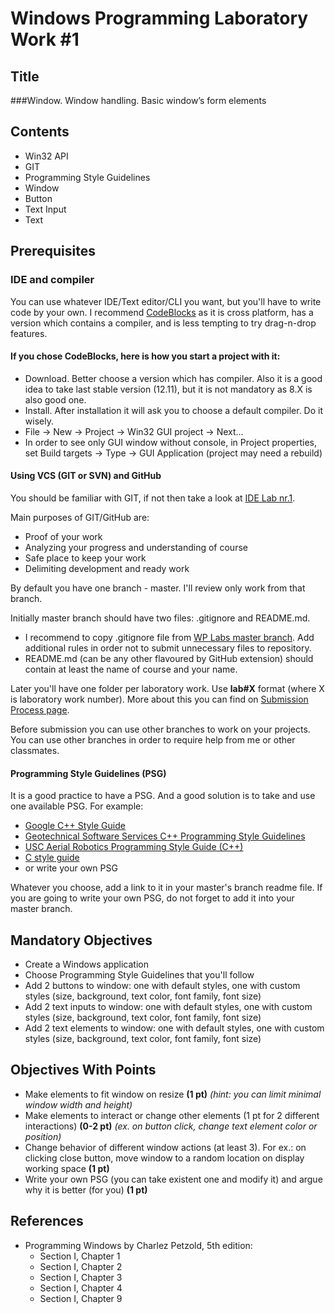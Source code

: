 # Windows Programming Laboratory Work #1

## Title
###Window. Window handling. Basic window’s form elements

## Contents
* Win32 API
* GIT
* Programming Style Guidelines
* Window
* Button
* Text Input
* Text

## Prerequisites

### IDE and compiler
You can use whatever IDE/Text editor/CLI you want, but you'll have to write code by your own.
I recommend [CodeBlocks](http://www.codeblocks.org/) as it is cross platform, has a version which contains a compiler, and is less tempting to try drag-n-drop features.

#### If you chose CodeBlocks, here is how you start a project with it:
* Download. Better choose a version which has compiler. Also it is a good idea to take last stable version (12.11), but it is not mandatory as 8.X is also good one.
* Install. After installation it will ask you to choose a default compiler. Do it wisely.
* File -> New -> Project -> Win32 GUI project -> Next...
* In order to see only GUI window without console, in Project properties, set Build targets -> Type -> GUI Application (project may need a rebuild)

#### Using VCS (GIT or SVN) and GitHub
You should be familiar with GIT, if not then take a look at [IDE Lab nr.1](https://github.com/TUM-FAF/IDE/blob/master/MIDPS_LAB_1.md).

Main purposes of GIT/GitHub are:
* Proof of your work
* Analyzing your progress and understanding of course
* Safe place to keep your work
* Delimiting development and ready work

By default you have one branch - master. I'll review only work from that branch.

Initially master branch should have two files: .gitignore and README.md.
* I recommend to copy .gitignore file from [WP Labs master branch](https://github.com/TUM-FAF/WP). Add additional rules in order not to submit unnecessary files to repository.
* README.md (can be any other flavoured by GitHub extension) should contain at least the name of course and your name.

Later you'll have one folder per laboratory work. Use **lab#X** format (where X is laboratory work number). More about this you can find on [Submission Process page](https://github.com/TUM-FAF/WP/wiki/Submission-Process).

Before submission you can use other branches to work on your projects. You can use other branches in order to require help from me or other classmates.

#### Programming Style Guidelines (PSG)
It is a good practice to have a PSG. And a good solution is to take and use one available PSG.
For example:
* [Google C++ Style Guide](http://google-styleguide.googlecode.com/svn/trunk/cppguide.xml)
* [Geotechnical Software Services C++ Programming Style Guidelines](http://geosoft.no/development/cppstyle.html)
* [USC Aerial Robotics Programming Style Guide (C++)](https://github.com/uscrs-art/uscrs-art/wiki)
* [C style guide](https://github.com/nickbjohnson4224/rhombus/wiki/C-style-guide)
* or write your own PSG

Whatever you choose, add a link to it in your master's branch readme file.
If you are going to write your own PSG, do not forget to add it into your master branch.

## Mandatory Objectives
* Create a Windows application
* Choose Programming Style Guidelines that you'll follow
* Add 2 buttons to window: one with default styles, one with custom styles (size, background, text color, font family, font size)
* Add 2 text inputs to window: one with default styles, one with custom styles (size, background, text color, font family, font size)
* Add 2 text elements to window: one with default styles, one with custom styles (size, background, text color, font family, font size)

## Objectives With Points
* Make elements to fit window on resize **(1 pt)**
_(hint: you can limit minimal window width and height)_
* Make elements to interact or change other elements (1 pt for 2 different interactions) **(0-2 pt)** _(ex. on button click, change text element color or position)_
* Change behavior of different window actions (at least 3). For ex.: on clicking close button, move window to a random location on display working space **(1 pt)**
* Write your own PSG (you can take existent one and modify it) and argue why it is better (for you) **(1 pt)**

## References
* Programming Windows by Charlez Petzold, 5th edition:
  * Section I, Chapter 1
  * Section I, Chapter 2
  * Section I, Chapter 3
  * Section I, Chapter 4
  * Section I, Chapter 9
